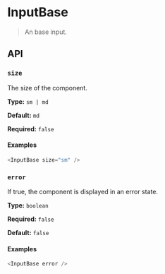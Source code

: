 # InputBase

> An base input.

## API

### `size`

The size of the component.

**Type:** `sm | md`

**Default:** `md`

**Required:** `false`

#### Examples

```js
<InputBase size="sm" />
```

### `error`

If true, the component is displayed in an error state.

**Type:** `boolean`

**Required:** `false`

**Default:** `false`

#### Examples

```js
<InputBase error />
```

